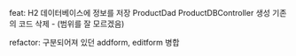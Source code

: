 feat: H2 데이터베이스에 정보를 저장
      ProductDad
      ProductDBController 생성
      기존의 코드 삭제 - (범위를 잘 모르겠음)

refactor: 구분되어져 있던 addform, editform 병합
